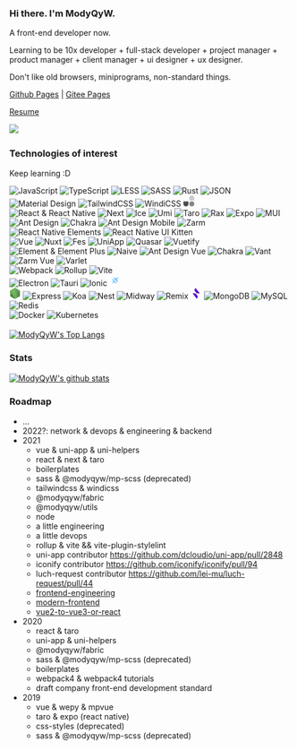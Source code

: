 <!--
**ModyQyW/ModyQyW** is a ✨ _special_ ✨ repository because its `README.md` (this file) appears on your GitHub profile.

Here are some ideas to get you started:

- 🔭 I’m currently working on ...
- 🌱 I’m currently learning ...
- 👯 I’m looking to collaborate on ...
- 🤔 I’m looking for help with ...
- 💬 Ask me about ...
- 📫 How to reach me: ...
- 😄 Pronouns: ...
- ⚡ Fun fact: ...
-->

### Hi there. I'm ModyQyW.

A front-end developer now.

Learning to be 10x developer + full-stack developer + project manager + product manager + client manager + ui designer + ux designer.

Don't like old browsers, miniprograms, non-standard things.

[Github Pages](https://modyqyw.github.io) | [Gitee Pages](https://modyqyw.gitee.io) 

[Resume](https://modyqyw.github.io/resume/)

![](https://visitor-badge.glitch.me/badge?page_id=ModyQyW.ModyQyW)

### Technologies of interest

Keep learning :D

<img
  width="20"
  height="20"
  src="https://seekicon.com/free-icon-download/javascript_3.svg"
  alt="JavaScript"
  title="JavaScript"
/>
<img
  width="20"
  height="20"
  src="https://seekicon.com/free-icon-download/typescript_2.svg"
  alt="TypeScript"
  title="TypeScript"
/>
<img
  width="20"
  height="20"
  src="https://seekicon.com/free-icon-download/less_4.svg"
  alt="LESS"
  title="LESS"
/>
<img
  width="20"
  height="20"
  src="https://seekicon.com/free-icon-download/sass_4.svg"
  alt="SASS"
  title="SASS"
/>
<img
  width="20"
  height="20"
  src="https://seekicon.com/free-icon-download/rust_1.svg"
  alt="Rust"
  title="Rust"
/>
<img
  width="20"
  height="20"
  src="https://seekicon.com/free-icon-download/json_2.svg"
  alt="JSON"
  title="JSON"
/>
<br />
<img
  width="20"
  height="20"
  src="https://seekicon.com/free-icon-download/material-design_1.svg"
  alt="Material Design"
  title="Material Design"
/>
<img
  width="20"
  height="20"
  src="https://seekicon.com/free-icon-download/tailwindcss_1.svg"
  alt="TailwindCSS"
  title="TailwindCSS"
/>
<img
  width="20"
  height="20"
  src="https://windicss.org/assets/logo.svg"
  alt="WindiCSS"
  title="WindiCSS"
/>
<img
  width="20"
  height="20"
  src="https://raw.githubusercontent.com/antfu/unocss/main/playground/public/icon-gray.svg"
  alt="UnoCSS"
  title="UnoCSS"
/>
<br />
<img
  width="20"
  height="20"
  src="https://seekicon.com/free-icon-download/reactjs_1.svg"
  alt="React & React Native"
  title="React & React Native"
/>
<img
  width="20"
  height="20"
  src="https://seekicon.com/free-icon-download/next-js_1.svg"
  alt="Next"
  title="Next"
/>
<img
  width="20"
  height="20"
  src="https://ice.work/img/logo.png"
  alt="Ice"
  title="Ice"
/>
<img
  width="20"
  height="20"
  src="https://avatars.githubusercontent.com/u/33895495?s=200&v=4"
  alt="Umi"
  title="Umi"
/>
<img
  width="20"
  height="20"
  src="https://taro-ui.aotu.io/img/logo-taro.png"
  alt="Taro"
  title="Taro"
/>
<img
  width="20"
  height="20"
  src="https://img.alicdn.com/tfs/TB1H2Kcb1H2gK0jSZFEXXcqMpXa-70-72.png"
  alt="Rax"
  title="Rax"
/>
<img
  width="20"
  height="20"
  src="https://github.com/expo/expo/raw/master/.github/resources/banner.png"
  alt="Expo"
  title="Expo"
/>
<img
  width="20"
  height="20"
  src="https://seekicon.com/free-icon-download/material-ui_1.svg"
  alt="MUI"
  title="MUI"
/>
<img
  width="20"
  height="20"
  src="https://seekicon.com/free-icon-download/ant-design_2.svg"
  alt="Ant Design"
  title="Ant Design"
/>
<img
  width="20"
  height="20"
  src="https://avatars.githubusercontent.com/u/54212428?s=200&v=4"
  alt="Chakra"
  title="Chakra"
/>
<img
  width="20"
  height="20"
  src="https://gw.alipayobjects.com/zos/bmw-prod/cadedaff-8c88-4af2-870f-0574d322761c.svg"
  alt="Ant Design Mobile"
  title="Ant Design Mobile"
/>
<img
  width="20"
  height="20"
  src="https://zarm.design/images/logo.1a6cfc30.svg"
  alt="Zarm"
  title="Zarm"
/>
<img
  width="20"
  height="20"
  src="https://user-images.githubusercontent.com/5962998/65694309-a825f000-e043-11e9-8382-db0dba0851e3.png"
  alt="React Native Elements"
  title="React Native Elements"
/>
<img
  width="20"
  height="20"
  src="https://github.com/akveo/react-native-ui-kitten/blob/master/src/showcases/assets/icon.png?raw=true"
  alt="React Native UI Kitten"
  title="React Native UI Kitten"
/>
<br />
<img
  width="20"
  height="20"
  src="https://seekicon.com/free-icon-download/vue_2.svg"
  alt="Vue"
  title="Vue"
/>
<img
  width="20"
  height="20"
  src="https://seekicon.com/free-icon-download/nuxt_1.svg"
  alt="Nuxt"
  title="Nuxt"
/>
<img
  width="20"
  height="20"
  src="https://winixt.gitee.io/fesjs/logo.png"
  alt="Fes"
  title="Fes"
/>
<img
  width="20"
  height="20"
  src="https://img-cdn-aliyun.dcloud.net.cn/stream/icon/__UNI__HelloUniApp.png"
  alt="UniApp"
  title="UniApp"
/>
<img
  width="20"
  height="20"
  src="https://cdn.quasar.dev/logo-v2/svg/logo.svg"
  alt="Quasar"
  title="Quasar"
/>
<img
  width="20"
  height="20"
  src="https://cdn.vuetifyjs.com/docs/images/logos/vuetify-logo-light.svg"
  alt="Vuetify"
  title="Vuetify"
/>
<img
  width="20"
  height="20"
  src="https://seekicon.com/free-icon-download/element_1.svg"
  alt="Element & Element Plus"
  title="Element & Element Plus"
/>
<img
  width="20"
  height="20"
  src="https://www.naiveui.com/assets/naivelogo.93278402.svg"
  alt="Naive"
  title="Naive"
/>
<img
  width="20"
  height="20"
  src="https://aliyuncdn.antdv.com/v2/assets/logo.1ef800a8.svg"
  alt="Ant Design Vue"
  title="Ant Design Vue"
/>
<img
  width="20"
  height="20"
  src="https://avatars.githubusercontent.com/u/54212428?s=200&v=4"
  alt="Chakra"
  title="Chakra"
/>
<img
  width="20"
  height="20"
  src="https://img01.yzcdn.cn/vant/logo.png"
  alt="Vant"
  title="Vant"
/>
<img
  width="20"
  height="20"
  src="https://zarm.design/images/logo.1a6cfc30.svg"
  alt="Zarm Vue"
  title="Zarm Vue"
/>
<img
  width="20"
  height="20"
  src="https://varlet.gitee.io/varlet-ui/varlet_icon.png"
  alt="Varlet"
  title="Varlet"
/>
<br />
<img
  width="20"
  height="20"
  src="https://seekicon.com/free-icon-download/webpack_2.svg"
  alt="Webpack"
  title="Webpack"
/>
<img
  width="20"
  height="20"
  src="https://seekicon.com/free-icon-download/rollup_1.svg"
  alt="Rollup"
  title="Rollup"
/>
<img
  width="20"
  height="20"
  src="https://vitejs.dev/logo.svg"
  alt="Vite"
  title="Vite"
/>
<br />
<img
  width="20"
  height="20"
  src="https://seekicon.com/free-icon-download/electron_2.svg"
  alt="Electron"
  title="Electron"
/>
<img
  width="20"
  height="20"
  src="https://avatars.githubusercontent.com/u/54536011?s=200&v=4"
  alt="Tauri"
  title="Tauri"
/>
<img
  width="20"
  height="20"
  src="https://seekicon.com/free-icon-download/ionic_3.svg"
  alt="Ionic"
  title="Ionic"
/>
<img
  width="20"
  height="20"
  src="https://github.com/ionic-team/capacitor/blob/main/ios-template/App/App/Assets.xcassets/AppIcon.appiconset/AppIcon-40x40@3x.png?raw=true"
  alt="Capacitor"
  title="Capacitor"
/>
<br />
<img
   width="20"
   height="20"
   src="https://raw.githubusercontent.com/github/explore/8be26d91eb231fec0b8856359979ac09f27173fd/topics/nodejs/nodejs.png"
   alt="Node"
   title="Node"
/>
<img
   width="20"
   height="20"
   src="https://seekicon.com/free-icon-download/express_1.svg"
   alt="Express"
   title="Express"
/>
<img
   width="20"
   height="20"
   src="https://seekicon.com/free-icon-download/koa_1.svg"
   alt="Koa"
   title="Koa"
/>
<img
   width="20"
   height="20"
   src="https://d33wubrfki0l68.cloudfront.net/e937e774cbbe23635999615ad5d7732decad182a/26072/logo-small.ede75a6b.svg"
   alt="Nest"
   title="Nest"
/>
<img
   width="20"
   height="20"
   src="https://gw.alicdn.com/tfs/TB1eGsrk79l0K4jSZFKXXXFjpXa-347-340.png"
   alt="Midway"
   title="Midway"
/>
<img
   width="20"
   height="20"
   src="https://avatars.githubusercontent.com/u/64235328?s=200&v=4"
   alt="Remix"
   title="Remix"
/>
<img
   width="20"
   height="20"
   src="https://raw.githubusercontent.com/blitz-js/art/master/svg-transparent-bg.svg"
   alt="Blitz"
   title="Blitz"
/>
<img
  width="20"
  height="20"
  src="https://www.mongodb.com/assets/images/global/favicon.ico"
  alt="MongoDB"
  title="MongoDB"
/>
<img
  width="20"
  height="20"
  src="https://seekicon.com/free-icon-download/mysql_2.svg"
  alt="MySQL"
  title="MySQL"
/>
<img
  width="20"
  height="20"
  src="https://seekicon.com/free-icon-download/redis_3.svg"
  alt="Redis"
  title="Redis"
/>
<br />
<img
  width="20"
  height="20"
  src="https://seekicon.com/free-icon-download/docker_3.svg"
  alt="Docker"
  title="Docker"
/>
<img
  width="20"
  height="20"
  src="https://seekicon.com/free-icon-download/kubernetes_2.svg"
  alt="Kubernetes"
  title="Kubernetes"
/>
<br />
<br />
<a href="https://github.com/anuraghazra/github-readme-stats">
  <img
    align="center"
    alt="ModyQyW's Top Langs"
    title="ModyQyW's Top Langs"
    src="https://github-readme-stats.vercel.app/api/top-langs/?username=ModyQyW&hide=html"
  />
</a>

### Stats

<a href="https://github.com/anuraghazra/github-readme-stats">
  <img
    width="45%"
    align="center"
    alt="ModyQyW's github stats"
    title="ModyQyW's github stats"
    src="https://github-readme-stats.vercel.app/api?username=ModyQyW&count_private=true&show_icons=true"
  />
</a>

### Roadmap

- ...
- 2022?: network & devops & engineering & backend
- 2021
  - vue & uni-app & uni-helpers
  - react & next & taro
  - boilerplates
  - sass & @modyqyw/mp-scss (deprecated)
  - tailwindcss & windicss
  - @modyqyw/fabric
  - @modyqyw/utils
  - node
  - a little engineering
  - a little devops
  - rollup & vite && vite-plugin-stylelint
  - uni-app contributor <https://github.com/dcloudio/uni-app/pull/2848>
  - iconify contributor <https://github.com/iconify/iconify/pull/94>
  - luch-request contributor <https://github.com/lei-mu/luch-request/pull/44>
  - [frontend-engineering](https://frontend-engineering.vercel.app/)
  - [modern-frontend](https://github.com/ModyQyW/modern-frontend)
  - [vue2-to-vue3-or-react](https://vue2-to-vue3-or-react.vercel.app/1)
- 2020
  - react & taro
  - uni-app & uni-helpers
  - @modyqyw/fabric
  - sass & @modyqyw/mp-scss (deprecated)
  - boilerplates
  - webpack4 & webpack4 tutorials
  - draft company front-end development standard
- 2019
  - vue & wepy & mpvue
  - taro & expo (react native)
  - css-styles (deprecated)
  - sass & @modyqyw/mp-scss (deprecated)
